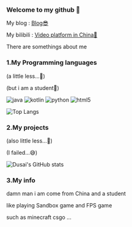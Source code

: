 ### Welcome to my github 🥰
My blog : [Blog😎](https://pixelskider.github.io/)

My bilibili : [Video platform in China🙂](https://space.bilibili.com/1686297601)

There are somethings about me
### 1.My Programming languages
(a little less...🤣)

(but i am a student🤔)

![java](https://img.shields.io/badge/-Java-pink?style=flat-square&logo=OpenJDK&logoColor=black)
![kotlin](https://img.shields.io/badge/-Kotlin-pink?style=flat-square&logo=kotlin&logoColor=black)
![python](https://img.shields.io/badge/-Python-pink?style=flat-square&logo=Python&logoColor=black)
![html5](https://img.shields.io/badge/-Html5-pink?style=flat-square&logo=Html5&logoColor=black)

![Top Langs](https://github-readme-stats.vercel.app/api/top-langs/?username=PixelSkider&layout=compact)

### 2.My projects
(also little less...🤣)

(I failed...😅)

![Dusai's GitHub stats](https://github-readme-stats.vercel.app/api?username=pixelskider&show_icons=true)

### 3.My info

damn man i am come from China and a student

like playing Sandbox game and FPS game

such as minecraft csgo ...
